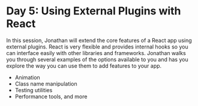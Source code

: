 Day 5: Using External Plugins with React
====

In this session, Jonathan will extend the core features of a React app using external plugins. React is very flexible and provides internal hooks so you can interface easily with other libraries and frameworks. Jonathan walks you through several examples of the options available to you and has you explore the way you can use them to add features to your app.

* Animation
* Class name manipulation
* Testing utilities
* Performance tools, and more